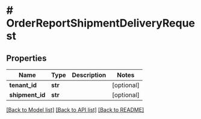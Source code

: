 # # OrderReportShipmentDeliveryRequest


## Properties 


Name | Type | Description | Notes
------------ | ------------- | ------------- | -------------
**tenant_id**| **str** |   | [optional]
**shipment_id**| **str** |   | [optional]


[[Back to Model list]](../../README.md#models) [[Back to API list]](../../README.md#endpoints) [[Back to README]](../../README.md)

